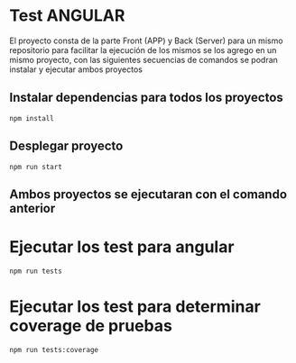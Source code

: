 # Test ANGULAR 

El proyecto consta de la parte Front (APP) y Back (Server) para un mismo repositorio para facilitar la ejecución de los mismos se los agrego en un mismo proyecto, con las siguientes secuencias de comandos se podran instalar y ejecutar ambos proyectos

## Instalar dependencias para todos los proyectos

    npm install

## Desplegar proyecto

    npm run start

## Ambos proyectos se ejecutaran con el comando anterior

# Ejecutar los test para angular

    npm run tests

# Ejecutar los test para determinar coverage de pruebas

    npm run tests:coverage
